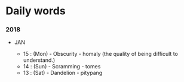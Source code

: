 
Daily words
======

### 2018

  * JAN
    
    * 15 : (Mon) - Obscurity - homaly (the quality of being difficult to understand.)
    * 14 : (Sun) - Scramming - tomes
    * 13 : (Sat) - Dandelion - pitypang
